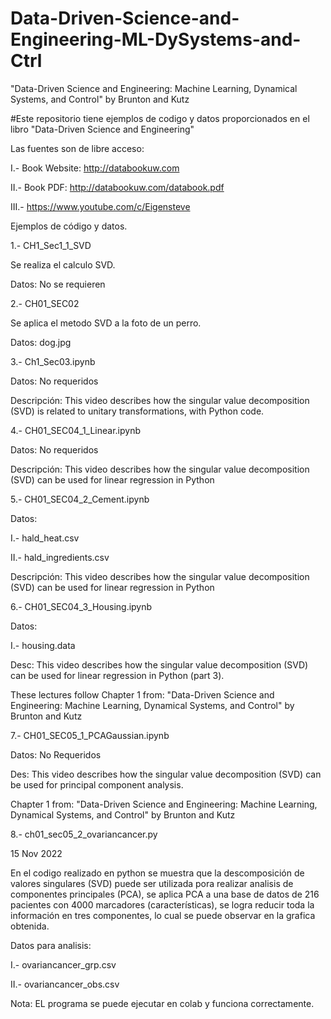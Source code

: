 # Data-Driven-Science-and-Engineering-ML-DySystems-and-Ctrl
"Data-Driven Science and Engineering: Machine Learning, Dynamical Systems, and Control"  by Brunton and Kutz

#Este repositorio tiene ejemplos de codigo y datos proporcionados en el libro "Data-Driven Science and Engineering"

Las fuentes son de libre acceso:

I.- Book Website: http://databookuw.com 

II.- Book PDF: http://databookuw.com/databook.pdf

III.- https://www.youtube.com/c/Eigensteve

Ejemplos de código y datos.

1.- CH1_Sec1_1_SVD

Se realiza el calculo SVD.

Datos: No se requieren

2.- CH01_SEC02

Se aplica el metodo SVD a la foto de un perro.

Datos: dog.jpg

3.- Ch1_Sec03.ipynb

Datos: No requeridos

Descripción: This video describes how the singular value decomposition (SVD) is related to unitary transformations, with Python code.

4.- CH01_SEC04_1_Linear.ipynb

Datos: No requeridos

Descripción: This video describes how the singular value decomposition (SVD) can be used for linear regression in Python 

5.- CH01_SEC04_2_Cement.ipynb

Datos: 

I.- hald_heat.csv

II.- hald_ingredients.csv

Descripción: This video describes how the singular value decomposition (SVD) can be used for linear regression in Python

6.- CH01_SEC04_3_Housing.ipynb

Datos: 

I.- housing.data

Desc: This video describes how the singular value decomposition (SVD) can be used for linear regression in Python (part 3).

These lectures follow Chapter 1 from:  "Data-Driven Science and Engineering: Machine Learning, Dynamical Systems, and Control"  by Brunton and Kutz

7.- CH01_SEC05_1_PCAGaussian.ipynb

Datos: No Requeridos

Des: This video describes how the singular value decomposition (SVD) can be used for principal component analysis.

Chapter 1 from:  "Data-Driven Science and Engineering: Machine Learning, Dynamical Systems, and Control"  by Brunton and Kutz


8.- ch01_sec05_2_ovariancancer.py

15 Nov 2022

En el codigo realizado en python se muestra que la descomposición de valores singulares (SVD) puede ser utilizada pora realizar analisis de componentes principales (PCA), se aplica PCA a una base de datos de 216 pacientes con 4000 marcadores (características),  se logra reducir toda la información en tres componentes, lo cual se puede observar en la grafica obtenida. 

Datos para analisis:

I.- ovariancancer_grp.csv

II.- ovariancancer_obs.csv

Nota: EL programa se puede ejecutar en colab y funciona correctamente.


